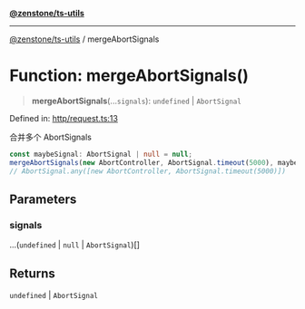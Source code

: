 [**@zenstone/ts-utils**](../README.md)

***

[@zenstone/ts-utils](../globals.md) / mergeAbortSignals

# Function: mergeAbortSignals()

> **mergeAbortSignals**(...`signals`): `undefined` \| `AbortSignal`

Defined in: [http/request.ts:13](https://github.com/janpoem/ts-utils/blob/df5fa129179bf9218996bf53428f8189a02eea4a/src/http/request.ts#L13)

合并多个 AbortSignals

```ts
const maybeSignal: AbortSignal | null = null;
mergeAbortSignals(new AbortController, AbortSignal.timeout(5000), maybeSignal);
// AbortSignal.any([new AbortController, AbortSignal.timeout(5000)])
```

## Parameters

### signals

...(`undefined` \| `null` \| `AbortSignal`)[]

## Returns

`undefined` \| `AbortSignal`
